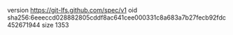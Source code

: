 version https://git-lfs.github.com/spec/v1
oid sha256:6eeeccd028882805cddf8ac641cee000331c8a683a7b27fecb92fdc452671944
size 1353
